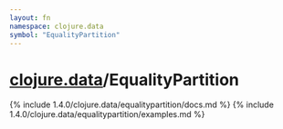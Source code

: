 ```yaml
---
layout: fn
namespace: clojure.data
symbol: "EqualityPartition"
---
```


# [clojure.data](../)/EqualityPartition

{% include 1.4.0/clojure.data/equalitypartition/docs.md %}
{% include 1.4.0/clojure.data/equalitypartition/examples.md %}

